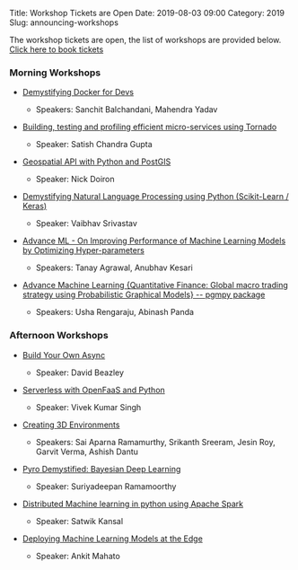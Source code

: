Title: Workshop Tickets are Open
Date: 2019-08-03 09:00
Category: 2019
Slug: announcing-workshops

The workshop tickets are open, the list of workshops are provided
below. [Click here to book
tickets](https://www.townscript.com/e/pycon-india-2019/booking)

<!-- PELICAN_END_SUMMARY -->

### Morning Workshops

  * [Demystifying Docker for Devs](https://in.pycon.org/cfp/workshops-2019/proposals/demystifying-docker-for-devs~e9WPb/)

    - Speakers: Sanchit Balchandani, Mahendra Yadav

  * [Building, testing and profiling efficient micro-services using Tornado](https://in.pycon.org/cfp/workshops-2019/proposals/building-testing-and-profiling-efficient-micro-services-using-tornado~e9vxa/)

    - Speaker: Satish Chandra Gupta

  * [Geospatial API with Python and PostGIS](https://in.pycon.org/cfp/workshops-2019/proposals/geospatial-api-with-python-and-postgis~bmm0b/)

    - Speaker: Nick Doiron

  * [Demystifying Natural Language Processing using Python (Scikit-Learn / Keras)](https://in.pycon.org/cfp/workshops-2019/proposals/demystifying-natural-language-processing-using-python-scikit-learn-keras~eg46a/)

    - Speaker: Vaibhav Srivastav

  * [Advance ML - On Improving Performance of Machine Learning Models by Optimizing Hyper-parameters](https://in.pycon.org/cfp/workshops-2019/proposals/advance-ml-on-improving-performance-of-machine-learning-models-by-optimizing-hyper-parameters~bYPpa/)
  
    - Speakers: Tanay Agrawal, Anubhav Kesari

  * [Advance Machine Learning {Quantitative Finance: Global macro trading strategy using Probabilistic Graphical Models} -- pgmpy package](https://in.pycon.org/cfp/workshops-2019/proposals/advance-machine-learning-quantitative-finance-global-macro-trading-strategy-using-probabilistic-graphical-models-pgmpy-package~azJ8a/)

    - Speakers: Usha Rengaraju, Abinash Panda
  
### Afternoon Workshops

  * [Build Your Own Async](https://in.pycon.org/2019/workshop-build-your-own-async.html)

    - Speaker: David Beazley

  * [Serverless with OpenFaaS and Python](https://in.pycon.org/cfp/workshops-2019/proposals/serverless-with-openfaas-and-python~aAkBd/)

    - Speaker: Vivek Kumar Singh

  * [Creating 3D Environments](https://in.pycon.org/cfp/workshops-2019/proposals/creating-3d-environments~dNvKd/)

    - Speakers: Sai Aparna Ramamurthy, Srikanth Sreeram, Jesin Roy,
      Garvit Verma, Ashish Dantu

  * [Pyro Demystified: Bayesian Deep Learning](https://in.pycon.org/cfp/workshops-2019/proposals/pyro-demystified-bayesian-deep-learning~en4lb/)

    - Speaker: Suriyadeepan Ramamoorthy

  * [Distributed Machine learning in python using Apache Spark](https://in.pycon.org/cfp/workshops-2019/proposals/distributed-machine-learning-in-python-using-apache-spark~e5vBa/)

    - Speaker: Satwik Kansal

  * [Deploying Machine Learning Models at the Edge](https://in.pycon.org/cfp/workshops-2019/proposals/deploying-machine-learning-models-at-the-edge~eVq1d/)

    - Speaker: Ankit Mahato

